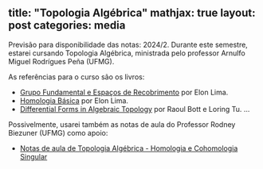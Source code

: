 title:  "Topologia Algébrica"
mathjax: true
layout: post
categories: media
---

Previsão para disponibilidade das notas: 2024/2. Durante este semestre, estarei cursando Topologia Algébrica, ministrada pelo professor Arnulfo Miguel Rodrígues Peña (UFMG).

As referências para o curso são os livros:

- [Grupo Fundamental e Espaços de Recobrimento](https://impa.br/page-livros/grupo-fundamental-e-espacos-de-recobrimento/) por Elon Lima.
- [Homologia Básica](https://impa.br/page-livros/homologia-basica/) por Elon Lima.
- [Differential Forms in Algebraic Topology](https://link.springer.com/book/10.1007/978-1-4757-3951-0) por Raoul Bott e Loring Tu.
...

Possivelmente, usarei também as notas de aula do Professor Rodney Biezuner (UFMG) como apoio:
- <a href="http://150.164.25.15/~rodney/notas_de_aula/topologiaAlgebrica.pdf" target="_blank">Notas de aula de Topologia Algébrica - Homologia e Cohomologia Singular</a>
